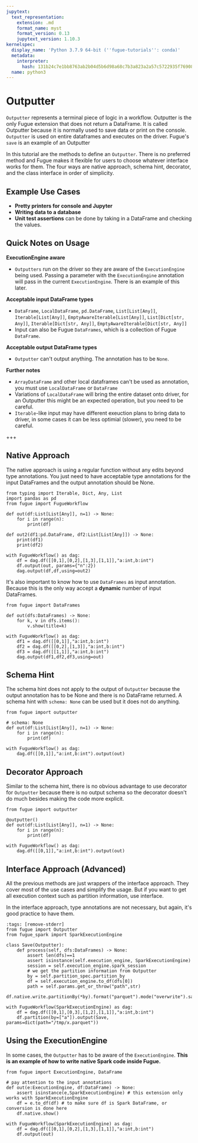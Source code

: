 ```yaml
---
jupytext:
  text_representation:
    extension: .md
    format_name: myst
    format_version: 0.13
    jupytext_version: 1.10.3
kernelspec:
  display_name: 'Python 3.7.9 64-bit (''fugue-tutorials'': conda)'
  metadata:
    interpreter:
      hash: 131b24c7e1bb8763ab2b04d5b6d98a68c7b3a823a2a57c5722935f7690890f70
  name: python3
---
```


# Outputter

`Outputter` represents a terminal piece of logic in a workflow. Outputter is the only Fugue extension that does not return a DataFrame. It is called Outputter because it is normally used to save data or print on the console. `Outputter` is used on entire dataframes and executes on the driver. Fugue's `save` is an example of an Outputter

In this tutorial are the methods to define an `Outputter`. There is no preferred method and Fugue makes it flexible for users to choose whatever interface works for them. The four ways are native approach, schema hint, decorator, and the class interface in order of simplicity.

## Example Use Cases

* **Pretty printers for console and Jupyter**
* **Writing data to a database**
* **Unit test assertions** can be done by taking in a DataFrame and checking the values.

## Quick Notes on Usage

**ExecutionEngine aware**

* `Outputters` run on the driver so they are aware of the `ExecutionEngine` being used. Passing a parameter with the `ExecutionEngine` annotation will pass in the current `ExecutionEngine`. There is an example of this later.

**Acceptable input DataFrame types**

* `DataFrame`, `LocalDataFrame`, `pd.DataFrame`, `List[List[Any]]`, `Iterable[List[Any]]`, `EmptyAwareIterable[List[Any]]`, `List[Dict[str, Any]]`, `Iterable[Dict[str, Any]]`, `EmptyAwareIterable[Dict[str, Any]]`
* Input can also be Fugue `DataFrames`, which is a collection of Fugue `DataFrame`. 

**Acceptable output DataFrame types**

* `Outputter` can't output anything. The annotation has to be `None`.

**Further notes**

* `ArrayDataFrame` and other local dataframes can't be used as annotation, you must use `LocalDataFrame` or `DataFrame`
* Variations of `LocalDataFrame` will bring the entire dataset onto driver, for an Outputter this might be an expected operation, but you need to be careful.
* `Iterable`-like input may have different exeuction plans to bring data to driver, in some cases it can be less optimial (slower), you need to be careful.

+++

## Native Approach

The native approach is using a regular function without any edits beyond type annotations. You just need to have acceptable type annotations for the input DataFrames and the output annotation should be None.

```{code-cell} ipython3
from typing import Iterable, Dict, Any, List
import pandas as pd
from fugue import FugueWorkflow

def out(df:List[List[Any]], n=1) -> None:
    for i in range(n):
        print(df)

def out2(df1:pd.DataFrame, df2:List[List[Any]]) -> None:
    print(df1)
    print(df2)

with FugueWorkflow() as dag:
    df = dag.df([[0,1],[0,2],[1,3],[1,1]],"a:int,b:int")
    df.output(out, params={"n":2})
    dag.output(df,df,using=out2)
```

It's also important to know how to use `DataFrames` as input annotation. Because this is the only way accept a **dynamic** number of input DataFrames.

```{code-cell} ipython3
from fugue import DataFrames

def out(dfs:DataFrames) -> None:
    for k, v in dfs.items():
        v.show(title=k)

with FugueWorkflow() as dag:
    df1 = dag.df([[0,1]],"a:int,b:int")
    df2 = dag.df([[0,2],[1,3]],"a:int,b:int")
    df3 = dag.df([[1,1]],"a:int,b:int")
    dag.output(df1,df2,df3,using=out)
```

## Schema Hint

The schema hint does not apply to the output of `Outputter` because the output annotation has to be None and there is no DataFrame returned. A schema hint with `schema: None` can be used but it does not do anything.

```{code-cell} ipython3
from fugue import outputter

# schema: None
def out(df:List[List[Any]], n=1) -> None:
    for i in range(n):
        print(df)

with FugueWorkflow() as dag:
    dag.df([[0,1]],"a:int,b:int").output(out)
```

## Decorator Approach

Similar to the schema hint, there is no obvious advantage to use decorator for `Outputter` because there is no output schema so the decorator doesn't do much besides making the code more explicit.

```{code-cell} ipython3
from fugue import outputter

@outputter()
def out(df:List[List[Any]], n=1) -> None:
    for i in range(n):
        print(df)

with FugueWorkflow() as dag:
    dag.df([[0,1]],"a:int,b:int").output(out)
```

## Interface Approach (Advanced)

All the previous methods are just wrappers of the interface approach. They cover most of the use cases and simplify the usage. But if you want to get all execution context such as partition information, use interface.

In the interface approach, type annotations are not necessary, but again, it's good practice to have them.

```{code-cell} ipython3
:tags: [remove-stderr]
from fugue import Outputter
from fugue_spark import SparkExecutionEngine

class Save(Outputter):
    def process(self, dfs:DataFrames) -> None:
        assert len(dfs)==1
        assert isinstance(self.execution_engine, SparkExecutionEngine)
        session = self.execution_engine.spark_session
        # we get the partition information from Outputter
        by = self.partition_spec.partition_by
        df = self.execution_engine.to_df(dfs[0])
        path = self.params.get_or_throw("path",str)
        df.native.write.partitionBy(*by).format("parquet").mode("overwrite").save(path)

with FugueWorkflow(SparkExecutionEngine) as dag:
    df = dag.df([[0,1],[0,3],[1,2],[1,1]],"a:int,b:int")
    df.partition(by=["a"]).output(Save, params=dict(path="/tmp/x.parquet"))
```

## Using the ExecutionEngine

In some cases, the `Outputter` has to be aware of the `ExecutionEngine`. **This is an example of how to write native Spark code inside Fugue.**

```{code-cell} ipython3
from fugue import ExecutionEngine, DataFrame

# pay attention to the input annotations
def out(e:ExecutionEngine, df:DataFrame) -> None:
    assert isinstance(e,SparkExecutionEngine) # this extension only works with SparkExecutionEngine
    df = e.to_df(df) # to make sure df is Spark DataFrame, or conversion is done here
    df.native.show()

with FugueWorkflow(SparkExecutionEngine) as dag:
    df = dag.df([[0,1],[0,2],[1,3],[1,1]],"a:int,b:int")
    df.output(out)
```
